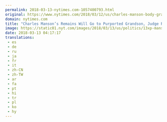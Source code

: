 ```yaml
---
permalink: 2018-03-13-nytimes.com-1057400793.html
original: https://www.nytimes.com/2018/03/12/us/charles-manson-body-grandson.html?partner=rss&amp;emc=rss
domain: nytimes.com
title: "Charles Manson’s Remains Will Go to Purported Grandson, Judge Rules"
image: https://static01.nyt.com/images/2018/03/13/us/politics/13xp-manson1/13xp-manson1-mediumThreeByTwo440.jpg
date: 2018-03-13 04:17:17
translations: 
 - es
 - de
 - ru
 - ja
 - fr
 - it
 - zh-CN
 - zh-TW
 - ar
 - fa
 - pt
 - hi
 - tr
 - pl
 - ko
 - hy
---
```


